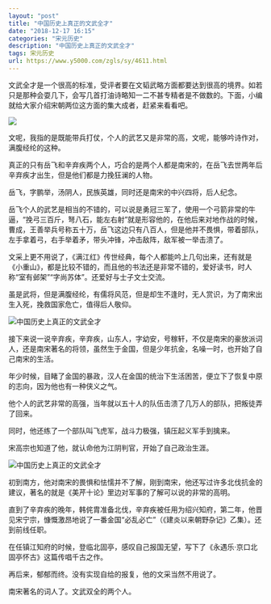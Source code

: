 ```yaml
---
layout: "post"
title: "中国历史上真正的文武全才"
date: "2018-12-17 16:15"
categories: "宋元历史"
description: "中国历史上真正的文武全才"
tags: 宋元历史
url: https://www.y5000.com/zgls/sy/4611.html
---
```






文武全才是一个很高的标准，受评者要在文韬武略方面都要达到很高的境界。如若只是那种会耍几下，会写几首打油诗略知一二不甚专精者是不做数的。下面，小编就给大家介绍宋朝两位这方面的集大成者，赶紧来看看吧。

![](https://img.y5000.com/uploads/allimg/161104/11393Q544-0.jpg)

文呢，我指的是既能带兵打仗，个人的武艺又是非常的高，文呢，能够吟诗作对，满腹经纶的这种。

真正的只有岳飞和辛弃疾两个人，巧合的是两个人都是南宋的，在岳飞去世两年后辛弃疾才出生，但是他们都是力挽狂澜的人物。

岳飞，字鹏举，汤阴人，民族英雄，同时还是南宋的中兴四将，后人纪念。

岳飞个人的武艺是相当的不错的，可以说是勇冠三军了，使用一个弓箭非常的牛逼，“挽弓三百斤，弩八石，能左右射”就是形容他的，在他后来对地作战的时候，曹成，王善举兵号称五十万，岳飞这边只有八百人，但是他并不畏惧，带着部队，左手拿着弓，右手举着矛，带头冲锋，冲击敌阵，敌军被一举击溃了。

文采上更不用说了，《满江红》传世经典，每个人都能吟上几句出来，还有就是《小重山》，都是比较不错的，而且他的书法还是非常不错的，爱好读书，时人称“室有邺架”“字尚苏体”。还爱好与士子文士交流。

虽是武将，但是满腹经纶，有儒将风范，但是却生不逢时，无人赏识，为了南宋出生入死，挽救国家危亡，值得后人敬仰。

![中国历史上真正的文武全才](/uploads/allimg/161104/6-161104113254946.JPG)

接下来说一说辛弃疾，辛弃疾，山东人，字幼安，号稼轩，不仅是南宋的豪放派词人，还是南宋著名的将领，虽然生于金国，但是少年抗金，名噪一时，也开始了自己南宋的生活。

年少时候，目睹了金国的暴政，汉人在金国的统治下生活困苦，便立下了恢复中原的志向，因为他也有一种侠义之气。

他个人的武艺非常的高强，当年就以五十人的队伍击溃了几万人的部队，把叛徒弄了回来。

同时，他还练了一个部队叫飞虎军，战斗力极强，镇压起义军手到擒来。

宋高宗也知道了他，就认命他为江阴判官，开始了自己政治生涯。

![中国历史上真正的文武全才](/uploads/allimg/161104/6-161104113311M7.JPG)

初到南方，他对南宋的畏惧和怯懦并不了解，刚到南宋，他还写过许多北伐抗金的建议，著名的就是《美芹十论》里边对军事的了解可以说的非常的高明。

直到了辛弃疾的晚年，韩侂胄准备北伐，辛弃疾被任用为绍兴知府，第二年，他晋见宋宁宗，慷慨激昂地说了一番金国“必乱必亡”（《建炎以来朝野杂记》乙集）。还到前线任职。

在任镇江知府的时候，登临北固亭，感叹自己报国无望，写下了《永遇乐·京口北固亭怀古》这篇传唱千古之作。

再后来，郁郁而终。没有实现自给的报复，他的文采当然不用说了。

南宋著名的词人了。文武双全的两个人。
